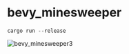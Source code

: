# bevy_minesweeper

```
cargo run --release
```
![bevy_minesweeper3](https://user-images.githubusercontent.com/19583059/115153155-94236280-a0af-11eb-977e-70262aeb0d22.gif)
